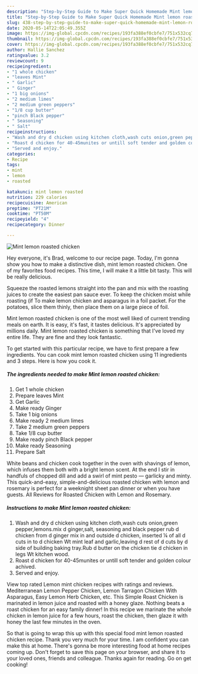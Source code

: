 ```yaml
---
description: "Step-by-Step Guide to Make Super Quick Homemade Mint lemon roasted chicken"
title: "Step-by-Step Guide to Make Super Quick Homemade Mint lemon roasted chicken"
slug: 438-step-by-step-guide-to-make-super-quick-homemade-mint-lemon-roasted-chicken
date: 2020-05-14T22:05:49.355Z
image: https://img-global.cpcdn.com/recipes/193fa388ef0cbfe7/751x532cq70/mint-lemon-roasted-chicken-recipe-main-photo.jpg
thumbnail: https://img-global.cpcdn.com/recipes/193fa388ef0cbfe7/751x532cq70/mint-lemon-roasted-chicken-recipe-main-photo.jpg
cover: https://img-global.cpcdn.com/recipes/193fa388ef0cbfe7/751x532cq70/mint-lemon-roasted-chicken-recipe-main-photo.jpg
author: Hallie Sanchez
ratingvalue: 3.2
reviewcount: 9
recipeingredient:
- "1 whole chicken"
- "leaves Mint"
- " Garlic"
- " Ginger"
- "1 big onions"
- "2 medium limes"
- "2 medium green peppers"
- "1/8 cup butter"
- "pinch Black pepper"
- " Seasoning"
- " Salt"
recipeinstructions:
- "Wash and dry d chicken using kitchen cloth,wash cuts onion,green pepper,lemons.mix d ginger,salt, seasoning and black pepper rub d chicken from d ginger mix in and outside d chicken, inserted ¼ of all d cuts in to d chicken Wt mint leaf and garlic,leaving d rest of d cuts by d side of building baking tray.Rub d butter on the chicken tie d chicken in legs Wt kitchen wood."
- "Roast d chicken for 40-45munites or untill soft tender and golden colour achived."
- "Served and enjoy."
categories:
- Recipe
tags:
- mint
- lemon
- roasted

katakunci: mint lemon roasted 
nutrition: 229 calories
recipecuisine: American
preptime: "PT21M"
cooktime: "PT50M"
recipeyield: "4"
recipecategory: Dinner

---
```



![Mint lemon roasted chicken](https://img-global.cpcdn.com/recipes/193fa388ef0cbfe7/751x532cq70/mint-lemon-roasted-chicken-recipe-main-photo.jpg)

Hey everyone, it's Brad, welcome to our recipe page. Today, I'm gonna show you how to make a distinctive dish, mint lemon roasted chicken. One of my favorites food recipes. This time, I will make it a little bit tasty. This will be really delicious.

Squeeze the roasted lemons straight into the pan and mix with the roasting juices to create the easiest pan sauce ever. To keep the chicken moist while roasting (if To make lemon chicken and asparagus in a foil packet. For the potatoes, slice them thinly, then place them on a large piece of foil.

Mint lemon roasted chicken is one of the most well liked of current trending meals on earth. It is easy, it's fast, it tastes delicious. It's appreciated by millions daily. Mint lemon roasted chicken is something that I've loved my entire life. They are fine and they look fantastic.


To get started with this particular recipe, we have to first prepare a few ingredients. You can cook mint lemon roasted chicken using 11 ingredients and 3 steps. Here is how you cook it.

<!--inarticleads1-->

##### The ingredients needed to make Mint lemon roasted chicken:

1. Get 1 whole chicken
1. Prepare leaves Mint
1. Get  Garlic
1. Make ready  Ginger
1. Take 1 big onions
1. Make ready 2 medium limes
1. Take 2 medium green peppers
1. Take 1/8 cup butter
1. Make ready pinch Black pepper
1. Make ready  Seasoning
1. Prepare  Salt


White beans and chicken cook together in the oven with shavings of lemon, which infuses them both with a bright lemon scent. At the end I stir in handfuls of chopped dill and add a swirl of mint pesto — garlicky and minty. This quick-and-easy, simple-and-delicious roasted chicken with lemon and rosemary is perfect for a weeknight sheet pan dinner or when you have guests. All Reviews for Roasted Chicken with Lemon and Rosemary. 

<!--inarticleads2-->

##### Instructions to make Mint lemon roasted chicken:

1. Wash and dry d chicken using kitchen cloth,wash cuts onion,green pepper,lemons.mix d ginger,salt, seasoning and black pepper rub d chicken from d ginger mix in and outside d chicken, inserted ¼ of all d cuts in to d chicken Wt mint leaf and garlic,leaving d rest of d cuts by d side of building baking tray.Rub d butter on the chicken tie d chicken in legs Wt kitchen wood.
1. Roast d chicken for 40-45munites or untill soft tender and golden colour achived.
1. Served and enjoy.


View top rated Lemon mint chicken recipes with ratings and reviews. Mediterranean Lemon Pepper Chicken, Lemon Tarragon Chicken With Asparagus, Easy Lemon Herb Chicken, etc. This Simple Roast Chicken is marinated in lemon juice and roasted with a honey glaze. Nothing beats a roast chicken for an easy family dinner! In this recipe we marinate the whole chicken in lemon juice for a few hours, roast the chicken, then glaze it with honey the last few minutes in the oven. 

So that is going to wrap this up with this special food mint lemon roasted chicken recipe. Thank you very much for your time. I am confident you can make this at home. There's gonna be more interesting food at home recipes coming up. Don't forget to save this page on your browser, and share it to your loved ones, friends and colleague. Thanks again for reading. Go on get cooking!
